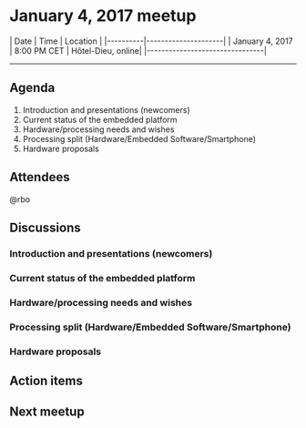 # January 4, 2017 meetup
| Date     | Time | Location |
|----------|---------------------|
| January 4, 2017 | 8:00 PM CET | Hôtel-Dieu, online|
|--------------------------------|
___
## Agenda
1. Introduction and presentations (newcomers)
2. Current status of the embedded platform
3. Hardware/processing needs and wishes
4. Processing split (Hardware/Embedded Software/Smartphone)
5. Hardware proposals

## Attendees
@rbo

## Discussions
### Introduction and presentations (newcomers)
### Current status of the embedded platform
### Hardware/processing needs and wishes
### Processing split (Hardware/Embedded Software/Smartphone)
### Hardware proposals

## Action items

## Next meetup

